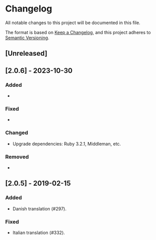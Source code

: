 # Changelog

All notable changes to this project will be documented in this file.

The format is based on [Keep a Changelog](https://keepachangelog.com/en/1.0.0/),
and this project adheres to [Semantic Versioning](https://semver.org/spec/v2.0.0.html).

## [Unreleased]

## [2.0.6] - 2023-10-30

### Added

-

### Fixed

-

### Changed

- Upgrade dependencies: Ruby 3.2.1, Middleman, etc.

### Removed

-

## [2.0.5] - 2019-02-15

### Added

- Danish translation (#297).

### Fixed

- Italian translation (#332).
